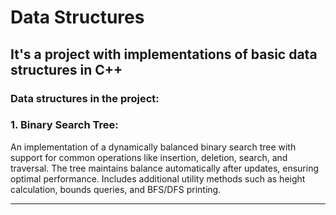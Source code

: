 # Data Structures
## It's a project with implementations of basic data structures in C++
### Data structures in the project:
  ### 1. Binary Search Tree:
  An implementation of a dynamically balanced binary search tree with support for common operations like insertion, deletion, search, and traversal. 
  The tree maintains balance automatically after updates, ensuring optimal performance. Includes additional utility methods such as height calculation,
  bounds queries, and BFS/DFS printing.
___
